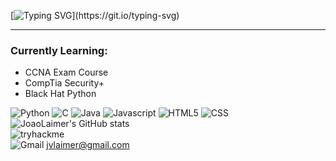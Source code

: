 [![Typing SVG](https://readme-typing-svg.demolab.com?font=Fira+Code&pause=1000&color=55E2E9&random=false&width=435&lines=Hi+there%2C+I'm+Joao!)](https://git.io/typing-svg)


<hr></hr>
<h3>Currently Learning:</h3>
<ul>
    <li>CCNA Exam Course</li>
    <li>CompTia Security+</li>
    <li>Black Hat Python</li>
</ul>

![Python](https://img.shields.io/badge/Python-3776AB?style=for-the-badge&logo=python&logoColor=white)
![C](https://img.shields.io/badge/C-00599C?style=for-the-badge&logo=c&logoColor=white)
![Java]( https://img.shields.io/badge/Java-ED8B00?style=for-the-badge&logo=openjdk&logoColor=white)
![Javascript]( 	https://img.shields.io/badge/JavaScript-323330?style=for-the-badge&logo=javascript&logoColor=F7DF1E)
![HTML5](https://img.shields.io/badge/HTML5-E34F26?style=for-the-badge&logo=html5&logoColor=white)
![CSS]( 	https://img.shields.io/badge/CSS-239120?&style=for-the-badge&logo=css3&logoColor=white)
<br>
![JoaoLaimer's GitHub stats](https://github-readme-stats.vercel.app/api?username=joaolaimer&show_icons=true&theme=dark&?)
<br>
![tryhackme](https://tryhackme-badges.s3.amazonaws.com/jvlaimer.png?)
<br>
  ![Gmail](https://img.shields.io/badge/Gmail-D14836?style=for-the-badge&logo=gmail&logoColor=white) jvlaimer@gmail.com

